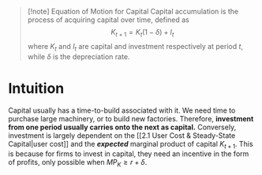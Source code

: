 >[!note] Equation of Motion for Capital
>Capital accumulation is the process of acquiring capital over time, defined as 
>$$K_{t+1}=K_t(1-\delta)+I_t$$
>where $K_t$ and $I_t$ are capital and investment respectively at period $t$, while $\delta$ is the depreciation rate.
# Intuition
Capital usually has a time-to-build associated with it. We need time to purchase large machinery, or to build new factories. Therefore, **investment from one period usually carries onto the next as capital.** Conversely, investment is largely dependent on the [[2.1 User Cost & Steady-State Capital|user cost]] and the ***expected*** marginal product of capital $K_{t+1}$. This is because for firms to invest in capital, they need an incentive in the form of profits, only possible when $MP_K \geq r + \delta$.